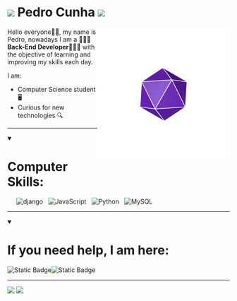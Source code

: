 # <img src="https://cdn3.emoji.gg/emojis/66957-d20.png" width="55px"> Pedro Cunha <img src="https://cdn3.emoji.gg/emojis/66957-d20.png" width="55px">

<img src="https://github.com/PedroTCunha/PedroTCunha/blob/main/dice-gif.gif" width="300px" height="auto" align="right">

<p align="left">Hello everyone👋🏽, my name is Pedro, nowadays I am a <strong>👨🏽‍💻Back-End Developer👨🏽‍💻</strong> with the objective of learning and improving my skills each day.</p>

I am:

- Computer Science student 🖥️
- Curious for new technologies 🔍

---

<details open="true">

<summary> 
  
  # Computer Skills:

</summary>

<div>
  &nbsp;&nbsp;&nbsp;
 &nbsp;<img src="https://cdn.jsdelivr.net/gh/devicons/devicon@latest/icons/django/django-plain.svg" title="django" alt="django" width="40" height="40"/>&nbsp;
 &nbsp;<img src="https://cdn.jsdelivr.net/gh/devicons/devicon@latest/icons/javascript/javascript-original.svg" title="js" alt="JavaScript" width="40" height="40"/>&nbsp;
 &nbsp;<img src="https://cdn.jsdelivr.net/gh/devicons/devicon@latest/icons/python/python-original.svg" title="python" alt="Python" width="40" height="40"/>&nbsp;
 &nbsp;<img src="https://cdn.jsdelivr.net/gh/devicons/devicon@latest/icons/mysql/mysql-original.svg" title="mysql" alt="MySQL" width="40" height="40"/>&nbsp;
</div>

</details>

---


<details open="true">

<summary> 

# If you need help, I am here:

</summary>

<div>
  
[<img alt="Static Badge" src="https://img.shields.io/badge/Linkedin-_?style=for-the-badge&logo=linkedin&color=%230962BB&link=https%3A%2F%2Fwww.linkedin.com%2Fin%2Fpedrotcunha%2F" align="left">](https://www.linkedin.com/in/pedrotcunha/)

[<img alt="Static Badge" src="https://img.shields.io/badge/Gmail-_?style=for-the-badge&logo=gmail&color=white" align="left">](mailto:teoficunha@gmail.com)

</div>

</details>

<br>

---


<div align = "left">
<img height = "200em" src="https://github-readme-stats.vercel.app/api/top-langs/?username=pedrotcunha&show_icons=true&theme=synthwave&count_private=true"/>
<img height = "200em" src="https://github-readme-stats.vercel.app/api?username=pedrotcunha&show_icons=true&show_icons=true&theme=synthwave&count_private=true"/>
</div>
